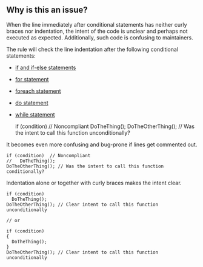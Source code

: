 ## Why is this an issue?
 
When the line immediately after conditional statements has neither curly braces nor indentation, the intent of the code is unclear and perhaps not executed as expected. Additionally, such code is confusing to maintainers.
 
The rule will check the line indentation after the following conditional statements:
 
- [if and if-else
  statements](https://learn.microsoft.com/en-us/dotnet/csharp/language-reference/statements/selection-statements#the-if-statement)
- [for
  statement](https://learn.microsoft.com/en-us/dotnet/csharp/language-reference/statements/iteration-statements#the-for-statement)
- [foreach
  statement](https://learn.microsoft.com/en-us/dotnet/csharp/language-reference/statements/iteration-statements#the-foreach-statement)
- [do statement](https://learn.microsoft.com/en-us/dotnet/csharp/language-reference/statements/iteration-statements#the-do-statement)
- [while
  statement](https://learn.microsoft.com/en-us/dotnet/csharp/language-reference/statements/iteration-statements#the-while-statement)

    if (condition)  // Noncompliant
    DoTheThing();
    DoTheOtherThing(); // Was the intent to call this function unconditionally?

It becomes even more confusing and bug-prone if lines get commented out.

    if (condition)  // Noncompliant
    //   DoTheThing();
    DoTheOtherThing(); // Was the intent to call this function conditionally?

Indentation alone or together with curly braces makes the intent clear.

    if (condition)
      DoTheThing();
    DoTheOtherThing(); // Clear intent to call this function unconditionally
    
    // or
    
    if (condition)
    {
      DoTheThing();
    }
    DoTheOtherThing(); // Clear intent to call this function unconditionally
